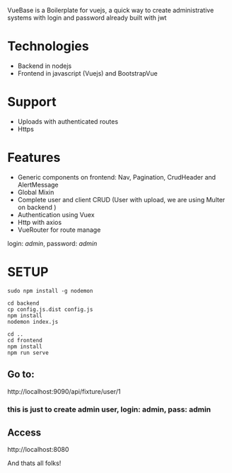 VueBase is a Boilerplate for vuejs, a quick way to create administrative systems with login and password already built with jwt

# Technologies

* Backend in nodejs
* Frontend in javascript (Vuejs) and BootstrapVue

# Support

* Uploads with authenticated routes
* Https

# Features

* Generic components on frontend: Nav, Pagination, CrudHeader and AlertMessage
* Global Mixin
* Complete user and client CRUD (User with upload, we are using Multer on backend )
* Authentication using Vuex
* Http with axios
* VueRouter for route manage

login: _admin_, password: _admin_

# SETUP

```
sudo npm install -g nodemon
```

```
cd backend
cp config.js.dist config.js
npm install
nodemon index.js

cd ..
cd frontend
npm install
npm run serve
```

## Go to:

http://localhost:9090/api/fixture/user/1

### this is just to create admin user, login: admin, pass: admin

## Access

http://localhost:8080

And thats all folks!
